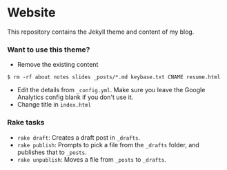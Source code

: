 
# Website

This repository contains the Jekyll theme and content of my blog.

### Want to use this theme?

* Remove the existing content

```
$ rm -rf about notes slides _posts/*.md keybase.txt CNAME resume.html
```

* Edit the details from `_config.yml`.
  Make sure you leave the Google Analytics config blank
  if you don't use it.
* Change title in `index.html`

### Rake tasks

- `rake draft`:
  Creates a draft post in `_drafts`.
- `rake publish`:
  Prompts to pick a file from the `_drafts` folder,
  and publishes that to `_posts`.
- `rake unpublish`:
  Moves a file from `_posts` to `_drafts`.
